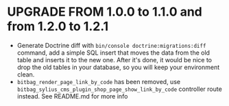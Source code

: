# UPGRADE FROM 1.0.0 to 1.1.0 and from 1.2.0 to 1.2.1

* Generate Doctrine diff with `bin/console doctrine:migrations:diff` command, add a simple SQL insert that moves 
the data from the old table and inserts it to the new one. After it's done, it would be nice to drop the old tables 
in your database, so you will keep your environment clean.
* `bitbag_render_page_link_by_code` has been removed, use `bitbag_sylius_cms_plugin_shop_page_show_link_by_code` controller route instead. See README.md for more info
